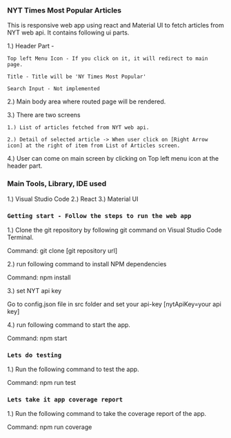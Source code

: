 
### NYT Times Most Popular Articles

This is responsive web app using react and Material UI to fetch articles from NYT web api. It contains following ui parts.

1.) Header Part - 

    Top left Menu Icon - If you click on it, it will redirect to main page.

    Title - Title will be 'NY Times Most Popular'

    Search Input - Not implemented

2.) Main body area where routed page will be rendered.

3.) There are two screens

    1.) List of articles fetched from NYT web api.
    
    2.) Detail of selected article -> When user click on [Right Arrow icon] at the right of item from List of Articles screen.

4.) User can come on main screen by clicking on Top left menu icon at the header part.

### Main Tools, Library, IDE used

1.) Visual Studio Code
2.) React
3.) Material UI

### `Getting start - Follow the steps to run the web app`

1.) Clone the git repository by following git command on Visual Studio Code Terminal.

Command: git clone [git repository url]

2.) run following command to install NPM dependencies

Command: npm install

3.) set NYT api key

Go to config.json file in src folder and set your api-key [nytApiKey=your api key]

4.) run following command to start the app.

Command: npm start

### `Lets do testing`

1.) Run the following command to test the app.

Command: npm run test

### `Lets take it app coverage report`

1.) Run the following command to take the coverage report of the app.

Command: npm run coverage

